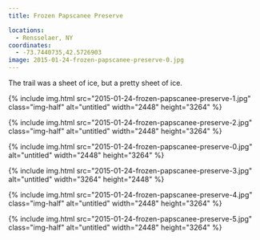 ```yaml
---
title: Frozen Papscanee Preserve

locations:
  - Rensselaer, NY
coordinates:
  - -73.7440735,42.5726903
image: 2015-01-24-frozen-papscanee-preserve-0.jpg
---
```


The trail was a sheet of ice, but a pretty sheet of ice.

<div class="photos">

{% include img.html src="2015-01-24-frozen-papscanee-preserve-1.jpg" class="img-half" alt="untitled" width="2448" height="3264" %}

{% include img.html src="2015-01-24-frozen-papscanee-preserve-2.jpg" class="img-half" alt="untitled" width="2448" height="3264" %}

{% include img.html src="2015-01-24-frozen-papscanee-preserve-0.jpg"  alt="untitled" width="2448" height="3264" %}

{% include img.html src="2015-01-24-frozen-papscanee-preserve-3.jpg" alt="untitled" width="3264" height="2448" %}

{% include img.html src="2015-01-24-frozen-papscanee-preserve-4.jpg" class="img-half" alt="untitled" width="2448" height="3264" %}

{% include img.html src="2015-01-24-frozen-papscanee-preserve-5.jpg" class="img-half" alt="untitled" width="2448" height="3264" %}

</div>
